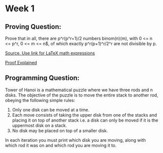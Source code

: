 # Week 1

## Proving Question:

Prove that in all, there are p^r(p^r+1)/2 numbers binom(n)(m), with 0 <= n <= p^r, 0 <= m <= n$, of which exactly p^r(p+1)^r/2^r are not divisible by p.

[Source. Use link for LaTeX math expressions](https://math.stackexchange.com/questions/3388991/number-of-binomnm-not-divisible-by-a-prime-p)

[Proof Explained](https://math.stackexchange.com/a/3767593)

## Programming Question:

Tower of Hanoi is a mathematical puzzle where we have three rods and n disks. The objective of the puzzle is to move the entire stack to another rod, obeying the following simple rules: 

1. Only one disk can be moved at a time.
2. Each move consists of taking the upper disk from one of the stacks and placing it on top of another stack i.e. a disk can only be moved if it is the uppermost disk on a stack.
3. No disk may be placed on top of a smaller disk.

In each iteration you must print which disk you are moving, along with which rod it was on and which rod you are moving it to. 
